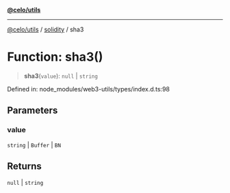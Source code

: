 [**@celo/utils**](../../README.md)

***

[@celo/utils](../../README.md) / [solidity](../README.md) / sha3

# Function: sha3()

> **sha3**(`value`): `null` \| `string`

Defined in: node\_modules/web3-utils/types/index.d.ts:98

## Parameters

### value

`string` | `Buffer` | `BN`

## Returns

`null` \| `string`
